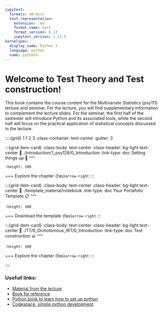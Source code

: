```yaml
---
jupytext:
  formats: md:myst
  text_representation:
    extension: .md
    format_name: myst
    format_version: 0.13
    jupytext_version: 1.11.5
kernelspec:
  display_name: Python 3
  language: python
  name: python3
---
```


# Welcome to Test Theory and Test construction!

This book contains the course content for the Multivariate Statistics (psy111) lecture and seminar. For the lecture, you will find supplementary information to complement the lecture slides. For the seminar, the first half of the semester will introduce Python and its associated tools, while the second half will focus on the practical application of statistical concepts discussed in the lecture.


::::{grid} 1 1 2 3
:class-container: text-center
:gutter: 3

:::{grid-item-card}
:class-body: text-center
:class-header: bg-light text-center
:link: ./introduction/1_psy126/0_Introduction
:link-type: doc
Setting things up 🚀
^^^
```{image} https://encrypted-tbn0.gstatic.com/images?q=tbn:ANd9GcS9E5HZlsBUfIyQdZy53DBNd5c9aIxECWdFww&s
:height: 100
```
+++
Explore the chapter {fas}`arrow-right`
:::

:::{grid-item-card}
:class-body: text-center
:class-header: bg-light text-center
:link: ./template_material/notebook
:link-type: doc
Your Portafolio Template 📋
^^^
```{image}  ../logo_template.png
:height: 100
```
+++
Download the template {fas}`arrow-right`
:::

:::{grid-item-card}
:class-body: text-center
:class-header: bg-light text-center
:link: ./TT/6_Dichotomous_IRT/0_Introduction
:link-type: doc
Test construction 📊
^^^
```{image} https://thumbs.dreamstime.com/b/statistics-linear-icon-modern-outline-logo-concept-o-white-background-business-analytics-collection-suitable-use-133515482.jpg
:height: 100
```
+++
Explore the chapter {fas}`arrow-right`
:::

::::

### Usefull links:
- [Material from the lecture]()
- [Book for reference]()
- [Python book to learn how to set up python]()
- [Codespace, simple python development]()